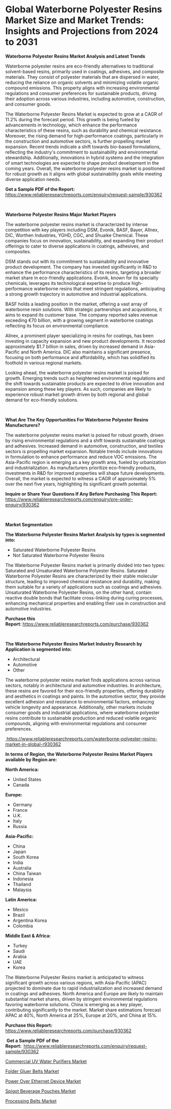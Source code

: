 <p><h1>Global Waterborne Polyester Resins Market Size and Market Trends: Insights and Projections from 2024 to 2031</h1></p><p><strong>Waterborne Polyester Resins Market Analysis and Latest Trends</strong></p>
<p><p>Waterborne polyester resins are eco-friendly alternatives to traditional solvent-based resins, primarily used in coatings, adhesives, and composite materials. They consist of polyester materials that are dispersed in water, reducing the reliance on organic solvents and minimizing volatile organic compound emissions. This property aligns with increasing environmental regulations and consumer preferences for sustainable products, driving their adoption across various industries, including automotive, construction, and consumer goods.</p><p>The Waterborne Polyester Resins Market is expected to grow at a CAGR of 11.2% during the forecast period. This growth is being fueled by advancements in technology, which enhance the performance characteristics of these resins, such as durability and chemical resistance. Moreover, the rising demand for high-performance coatings, particularly in the construction and automotive sectors, is further propelling market expansion. Recent trends indicate a shift towards bio-based formulations, reflecting the industry's commitment to sustainability and environmental stewardship. Additionally, innovations in hybrid systems and the integration of smart technologies are expected to shape product development in the coming years. Overall, the waterborne polyester resins market is positioned for robust growth as it aligns with global sustainability goals while meeting diverse application needs.</p></p>
<p><strong>Get a Sample PDF of the Report:&nbsp;</strong> <a href="https://www.reliableresearchreports.com/enquiry/request-sample/930362?utm_campaign=4&utm_medium=2&utm_source=Github&utm_content=ia&utm_term=03122024&utm_id=waterborne-polyester-resins">https://www.reliableresearchreports.com/enquiry/request-sample/930362</a></p>
<p>&nbsp;</p>
<p><strong>Waterborne Polyester Resins Major Market Players</strong></p>
<p><p>The waterborne polyester resins market is characterized by intense competition with key players including DSM, Evonik, BASF, Bayer, Allnex, DIC, Worthen Industries, YGHD, CGC, and Shuaike Chemical. These companies focus on innovation, sustainability, and expanding their product offerings to cater to diverse applications in coatings, adhesives, and composites.</p><p>DSM stands out with its commitment to sustainability and innovative product development. The company has invested significantly in R&D to enhance the performance characteristics of its resins, targeting a broader market share in eco-friendly applications. Evonik, known for its specialty chemicals, leverages its technological expertise to produce high-performance waterborne resins that meet stringent regulations, anticipating a strong growth trajectory in automotive and industrial applications.</p><p>BASF holds a leading position in the market, offering a vast array of waterborne resin solutions. With strategic partnerships and acquisitions, it aims to expand its customer base. The company reported sales revenue exceeding €70 billion, with a growing segment in waterborne coatings reflecting its focus on environmental compliance.</p><p>Allnex, a prominent player specializing in resins for coatings, has been investing in capacity expansion and new product developments. It recorded approximately $1.7 billion in sales, driven by increased demand in Asia-Pacific and North America. DIC also maintains a significant presence, focusing on both performance and affordability, which has solidified its foothold in various regional markets.</p><p>Looking ahead, the waterborne polyester resins market is poised for growth. Emerging trends such as heightened environmental regulations and the shift towards sustainable products are expected to drive innovation and expansion among these key players. As such, companies are likely to experience robust market growth driven by both regional and global demand for eco-friendly solutions.</p></p>
<p>&nbsp;</p>
<p><strong>What Are The Key Opportunities For Waterborne Polyester Resins Manufacturers?</strong></p>
<p><p>The waterborne polyester resins market is poised for robust growth, driven by rising environmental regulations and a shift towards sustainable coatings and adhesives. Increased demand in automotive, construction, and textiles sectors is propelling market expansion. Notable trends include innovations in formulation to enhance performance and reduce VOC emissions. The Asia-Pacific region is emerging as a key growth area, fueled by urbanization and industrialization. As manufacturers prioritize eco-friendly products, investments in R&D for improved properties will shape future developments. Overall, the market is expected to witness a CAGR of approximately 5% over the next five years, highlighting its significant growth potential.</p></p>
<p><strong>Inquire or Share Your Questions If Any Before Purchasing This Report:</strong> <a href="https://www.reliableresearchreports.com/enquiry/pre-order-enquiry/930362?utm_campaign=4&utm_medium=2&utm_source=Github&utm_content=ia&utm_term=03122024&utm_id=waterborne-polyester-resins">https://www.reliableresearchreports.com/enquiry/pre-order-enquiry/930362</a></p>
<p>&nbsp;</p>
<p><strong>Market Segmentation</strong></p>
<p><strong>The Waterborne Polyester Resins Market Analysis by types is segmented into:</strong></p>
<p><ul><li>Saturated Waterborne Polyester Resins</li><li>Not Saturated Waterborne Polyester Resins</li></ul></p>
<p><p>The Waterborne Polyester Resins market is primarily divided into two types: Saturated and Unsaturated Waterborne Polyester Resins. Saturated Waterborne Polyester Resins are characterized by their stable molecular structure, leading to improved chemical resistance and durability, making them suitable for a variety of applications such as coatings and adhesives. Unsaturated Waterborne Polyester Resins, on the other hand, contain reactive double bonds that facilitate cross-linking during curing processes, enhancing mechanical properties and enabling their use in construction and automotive industries.</p></p>
<p><strong>Purchase this Report:&nbsp;</strong><a href="https://www.reliableresearchreports.com/purchase/930362?utm_campaign=4&utm_medium=2&utm_source=Github&utm_content=ia&utm_term=03122024&utm_id=waterborne-polyester-resins">https://www.reliableresearchreports.com/purchase/930362</a></p>
<p>&nbsp;</p>
<p><strong>The Waterborne Polyester Resins Market Industry Research by Application is segmented into:</strong></p>
<p><ul><li>Architectural</li><li>Automotive</li><li>Other</li></ul></p>
<p><p>The waterborne polyester resins market finds applications across various sectors, notably in architectural and automotive industries. In architecture, these resins are favored for their eco-friendly properties, offering durability and aesthetics in coatings and paints. In the automotive sector, they provide excellent adhesion and resistance to environmental factors, enhancing vehicle longevity and appearance. Additionally, other markets include consumer goods and industrial applications, where waterborne polyester resins contribute to sustainable production and reduced volatile organic compounds, aligning with environmental regulations and consumer preferences.</p></p>
<p><a href="https://www.reliableresearchreports.com/waterborne-polyester-resins-market-in-global-r930362?utm_campaign=4&utm_medium=2&utm_source=Github&utm_content=ia&utm_term=03122024&utm_id=waterborne-polyester-resins">&nbsp;https://www.reliableresearchreports.com/waterborne-polyester-resins-market-in-global-r930362</a></p>
<p><strong>In terms of Region, the Waterborne Polyester Resins Market Players available by Region are:</strong></p>
<p>
    <p> <strong> North America: </strong>
        <ul>
            <li>United States</li>
            <li>Canada</li>
        </ul>
        </p> 
    <p> <strong> Europe: </strong>
        <ul>
            <li>Germany</li>
            <li>France</li>
            <li>U.K.</li>
            <li>Italy</li>
            <li>Russia</li>
        </ul>
        </p> 
    <p> <strong> Asia-Pacific: </strong>
        <ul>
            <li>China</li>
            <li>Japan</li>
            <li>South Korea</li>
            <li>India</li>
            <li>Australia</li>
            <li>China Taiwan</li>
            <li>Indonesia</li>
            <li>Thailand</li>
            <li>Malaysia</li>
        </ul>
        </p> 
    <p> <strong> Latin America: </strong>
        <ul>
            <li>Mexico</li>
            <li>Brazil</li>
            <li>Argentina Korea</li>
            <li>Colombia</li>
        </ul>
        </p> 
    <p> <strong> Middle East & Africa: </strong>
        <ul>
            <li>Turkey</li>
            <li>Saudi</li>
            <li>Arabia</li>
            <li>UAE</li>
            <li>Korea</li>
        </ul>
    </p>
    </p>
<p><p>The Waterborne Polyester Resins market is anticipated to witness significant growth across various regions, with Asia-Pacific (APAC) projected to dominate due to rapid industrialization and increased demand in coatings and adhesives. North America and Europe are likely to maintain substantial market shares, driven by stringent environmental regulations favoring waterborne solutions. China is emerging as a key player, contributing significantly to the market. Market share estimations forecast APAC at 40%, North America at 25%, Europe at 20%, and China at 15%.</p></p>
<p><strong>Purchase this Report: </strong><a href="https://www.reliableresearchreports.com/purchase/930362?utm_campaign=4&utm_medium=2&utm_source=Github&utm_content=ia&utm_term=03122024&utm_id=waterborne-polyester-resins">https://www.reliableresearchreports.com/purchase/930362</a></p>
<p>&nbsp;<strong>Get a Sample PDF of the Report:&nbsp;&nbsp;</strong><a href="https://www.reliableresearchreports.com/enquiry/request-sample/930362?utm_campaign=4&utm_medium=2&utm_source=Github&utm_content=ia&utm_term=03122024&utm_id=waterborne-polyester-resins">https://www.reliableresearchreports.com/enquiry/request-sample/930362</a></p>
<p><strong></strong></p>
<p><p><a href="https://github.com/NarcisoFerry/Market-Research-Report-List-1/blob/main/commercial-uv-water-purifiers-market.md?utm_campaign=4&utm_medium=2&utm_source=Github&utm_content=ia&utm_term=03122024&utm_id=waterborne-polyester-resins">Commercial UV Water Purifiers Market</a></p><p><a href="https://issuu.com/reportprime-2/docs/folder-gluer-belts-market-size-2030.pptx?utm_campaign=4&utm_medium=2&utm_source=Github&utm_content=ia&utm_term=03122024&utm_id=waterborne-polyester-resins">Folder Gluer Belts Market</a></p><p><a href="https://www.linkedin.com/pulse/industry-analysis-technological-advancements-power-over-ethernet-hvawe?utm_campaign=4&utm_medium=2&utm_source=Github&utm_content=ia&utm_term=03122024&utm_id=waterborne-polyester-resins">Power Over Ethernet Device Market</a></p><p><a href="https://github.com/FosterFahey91/Market-Research-Report-List-1/blob/main/spigot-beverage-pouches-market.md?utm_campaign=4&utm_medium=2&utm_source=Github&utm_content=ia&utm_term=03122024&utm_id=waterborne-polyester-resins">Spigot Beverage Pouches Market</a></p><p><a href="https://issuu.com/reportprime-2/docs/processing-belts-market-size-2030.pptx?utm_campaign=4&utm_medium=2&utm_source=Github&utm_content=ia&utm_term=03122024&utm_id=waterborne-polyester-resins">Processing Belts Market</a></p></p>